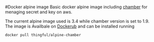 #Docker alpine image 
Basic docker alpine image including [chamber](https://github.com/segmentio/chamber) for menaging secret and key on aws.

The current alpine image used is 3.4 while chamber version is set to 1.9.
The image is Availbale on [Dockerub](https://hub.docker.com/r/thingful/alpine-chamber) and can be installed running 
```
docker pull thingful/alpine-chamber
```

